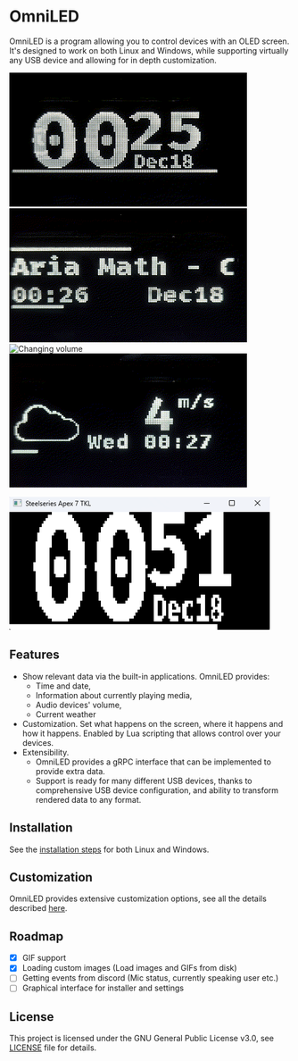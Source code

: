 # OmniLED

OmniLED is a program allowing you to control devices with an OLED screen. It's designed to work
on both Linux and Windows, while supporting virtually any USB device and allowing for in depth
customization.

![Time and date](docs/images/clock.gif "Time and date")
![Currently playing media](docs/images/music.gif "Currently playing media")
![Changing volume](docs/images/volume.gif "Changing volume")
![Current Weather](docs/images/weather.gif "Current weather")

![Emulator](docs/images/emulator.png "Emulator")

## Features

- Show relevant data via the built-in applications. OmniLED provides:
    - Time and date,
    - Information about currently playing media,
    - Audio devices' volume,
    - Current weather
- Customization. Set what happens on the screen, where it happens and how it happens. Enabled by
  Lua scripting that allows control over your devices.
- Extensibility.
    - OmniLED provides a gRPC interface that can be implemented to provide extra data.
    - Support is ready for many different USB devices, thanks to comprehensive USB device
      configuration, and ability to transform rendered data to any format.

## Installation

See the [installation steps](docs/install.md) for both Linux and Windows.

## Customization

OmniLED provides extensive customization options, see all the details
described [here](docs/customization.md).

## Roadmap

- [x] GIF support
- [x] Loading custom images (Load images and GIFs from disk)
- [ ] Getting events from discord (Mic status, currently speaking user etc.)
- [ ] Graphical interface for installer and settings

## License

This project is licensed under the GNU General Public License v3.0, see [LICENSE](LICENSE) file for
details.
